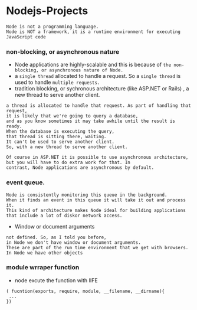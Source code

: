# Nodejs-Projects
```
Node is not a programming language.
Node is NOT a framework, it is a runtime environment for executing JavaScript code
```
### non-blocking, or asynchronous nature
-  Node applications are highly-scalable and this is because of ```the non-blocking, or asynchronous nature of Node.```
- a ```single thread``` allocated to handle a request. So a ```single thread``` is used to handle ```multiple requests.```
- tradition blocking, or sychronous architecture (like ASP.NET or Rails) , a new thread to serve another client.
```
a thread is allocated to handle that request. As part of handling that request, 
it is likely that we're going to query a database, 
and as you know sometimes it may take awhile until the result is ready.
When the database is executing the query, 
that thread is sitting there, waiting. 
It can't be used to serve another client.
So, with a new thread to serve another client.
```
```
Of course in ASP.NET it is possible to use asynchronous architecture, 
but you will have to do extra work for that. In
contrast, Node applications are asynchronous by default.
```

### event queue. 
```
Node is consistently monitoring this queue in the background. 
When it finds an event in this queue it will take it out and process it. 
This kind of architecture makes Node ideal for building applications 
that include a lot of diskor network access.
```
- Window or document arguments
```
not defined. So, as I told you before, 
in Node we don't have window or document arguments. 
These are part of the run time environment that we get with browsers. 
In Node we have other objects
```
### module wrraper function
- node excute the function with IIFE
```
( fucntion(exports, require, module, __filename, __dirname){
 ...
})
```
